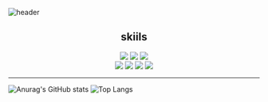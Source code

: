 
<!--
**skyhanull/skyhanull** is a ✨ _special_ ✨ repository because its `README.md` (this file) appears on your GitHub profile.

Here are some ideas to get you started:

- 🔭 I’m currently working on ...
- 🌱 I’m currently learning ...
- 👯 I’m looking to collaborate on ...
- 🤔 I’m looking for help with ...
- 💬 Ask me about ...
- 📫 How to reach me: ...
- 😄 Pronouns: ...
- ⚡ Fun fact: ...
-->

![header](https://capsule-render.vercel.app/api?type=Waving&color=gradient&height=180&section=header&text=An%20yoonkyoung&fontSize=33)



<div align="center">
<h2>skiils</h2>
</div>
<div align="center">
	<img src="https://img.shields.io/badge/JavaScript-F7DF1E?style=flat&logo=Javascript&logoColor=white" /> 
	<img src="https://img.shields.io/badge/HTML5-E34F26?style=flat&logo=HTML5&logoColor=white" />
	<img src="https://img.shields.io/badge/CSS3-1572B6?style=flat&logo=CSS3&logoColor=white" />
	</br>
	<img src="https://img.shields.io/badge/react-61DAFB?style=flat&logo=React&logoColor=black" /> 
	<img src="https://img.shields.io/badge/TypeScript-3178C6?style=flat&logo=TypeScript&logoColor=black" /> 
	<img src="https://img.shields.io/badge/styled components-DB7093?style=flat&logo=styled-components&logoColor=black" /> 
	<img src="https://img.shields.io/badge/Redux-764ABC?style=flat&logo=Redux&logoColor=black" /> 
</div>


************************
![Anurag's GitHub stats](https://github-readme-stats.vercel.app/api?username=skyhanull&show_icons=true&theme=radical)
![Top Langs](https://github-readme-stats.vercel.app/api/top-langs/?username=skyhanull&layout=compact&theme=tokyonight)
